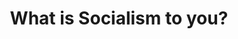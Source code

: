 ---
layout: post
type: episode
title: What is Socialism to you?
postnumber: 35
epnumber: 10
section: 0
description: William and Dr. Kade Roundy from Texas discuss the range of perspectives among people from different countries and different political persuasions. Is socialism what the Soviets had or what Scandinavians now have? Is it economic solidarity or the beginnings of a dictatorship?
image: /images/banners/ep10banner.jpg
audio: s1!733d7
video: 3fFM8oSW1Ig
transcript: 0
speakers: [Kade Roundy, William Blacoe]
categories: [socialism, libertarianism]
tags: [interview]
comments: true
---